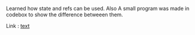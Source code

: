 Learned how state and refs can be used. Also A small program was made in codebox to show the difference betweeen them.

Link :
[text](https://codesandbox.io/p/sandbox/useref-demo-yt84s8)